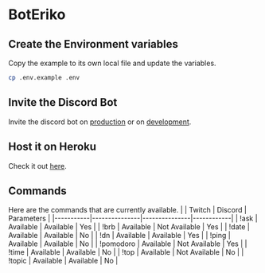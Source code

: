 # BotEriko

## Create the Environment variables
Copy the example to its own local file and update the variables.
```sh
cp .env.example .env
```

## Invite the Discord Bot
Invite the discord bot on [production](https://discord.com/oauth2/authorize?client_id=1383604474823573676&scope=bot&permissions=8) or on [development](https://discord.com/oauth2/authorize?client_id=1383604563382108291&scope=bot&permissions=8).

## Host it on Heroku
Check it out [here](https://heroku.com/).

## Commands
Here are the commands that are currently available.
|           | Twitch        | Discord       | Parameters |
|-----------|---------------|---------------|------------|
| !ask      | Available     | Available     | Yes        |
| !brb      | Available     | Not Available | Yes        |
| !date     | Available     | Available     | No         |
| !dn       | Available     | Available     | Yes        |
| !ping     | Available     | Available     | No         |
| !pomodoro | Available     | Not Available | Yes        |
| !time     | Available     | Available     | No         |
| !top      | Available     | Not Available | No         |
| !topic    | Available     | Available     | No         |
